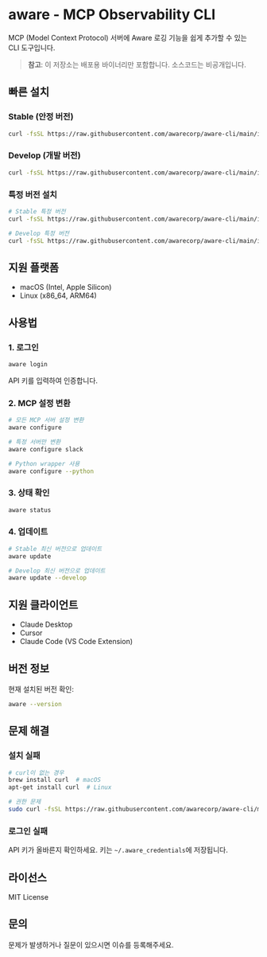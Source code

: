 # aware - MCP Observability CLI

MCP (Model Context Protocol) 서버에 Aware 로깅 기능을 쉽게 추가할 수 있는 CLI 도구입니다.

> **참고**: 이 저장소는 배포용 바이너리만 포함합니다. 소스코드는 비공개입니다.

## 빠른 설치

### Stable (안정 버전)
```bash
curl -fsSL https://raw.githubusercontent.com/awarecorp/aware-cli/main/install.sh | sh
```

### Develop (개발 버전)
```bash
curl -fsSL https://raw.githubusercontent.com/awarecorp/aware-cli/main/install.sh | BRANCH=develop sh
```

### 특정 버전 설치
```bash
# Stable 특정 버전
curl -fsSL https://raw.githubusercontent.com/awarecorp/aware-cli/main/install.sh | VERSION=v0.1.0 sh

# Develop 특정 버전
curl -fsSL https://raw.githubusercontent.com/awarecorp/aware-cli/main/install.sh | VERSION=v0.1.0-dev BRANCH=develop sh
```

## 지원 플랫폼

- macOS (Intel, Apple Silicon)
- Linux (x86_64, ARM64)

## 사용법

### 1. 로그인
```bash
aware login
```
API 키를 입력하여 인증합니다.

### 2. MCP 설정 변환
```bash
# 모든 MCP 서버 설정 변환
aware configure

# 특정 서버만 변환
aware configure slack

# Python wrapper 사용
aware configure --python
```

### 3. 상태 확인
```bash
aware status
```

### 4. 업데이트
```bash
# Stable 최신 버전으로 업데이트
aware update

# Develop 최신 버전으로 업데이트
aware update --develop
```

## 지원 클라이언트

- Claude Desktop
- Cursor
- Claude Code (VS Code Extension)

## 버전 정보

현재 설치된 버전 확인:
```bash
aware --version
```

## 문제 해결

### 설치 실패
```bash
# curl이 없는 경우
brew install curl  # macOS
apt-get install curl  # Linux

# 권한 문제
sudo curl -fsSL https://raw.githubusercontent.com/awarecorp/aware-cli/main/install.sh | sh
```

### 로그인 실패
API 키가 올바른지 확인하세요. 키는 `~/.aware_credentials`에 저장됩니다.

## 라이선스

MIT License

## 문의

문제가 발생하거나 질문이 있으시면 이슈를 등록해주세요.
